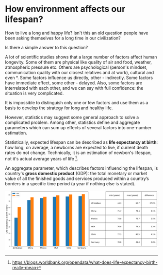 # How environment affects our lifespan?

How to live a long and happy life? Isn't this an old question people have been asking themselves for a long time in our civilization?

Is there a simple answer to this question?

A lot of scientific studies shows that a large number of factors affect human longevity. Some of them are physical like quality of air and food, weather, atmospheric pressure etc. Others are psychological (person's mindset, communication quality with our closest relatives and at work), cultural and even *. Some factors influence us directly, other - indirectly. Some factors have immediate effect, some other - delayed. Also, some factors are interrelated with each other, and we can say with full confidence: the situation is very complicated.

It is impossible to distinguish only one or few factors and use them as a basis to develop the strategy for long and healthy life.

However, statistics may suggest some general approach to solve a complicated problem. Among other, statistics define and aggregate parameters which can sum up effects of several factors into one-number estimation.

Statistically, expected lifespan can be described as **life expectancy at birth**: how long, on average, a newborns are expected to live, if current death rates do not change. Technically, it is an estimation of newbon's lifespan, not it's actual average years of life [^1].

An aggregate parameter, which describes factors influencing the lifespan, is country's **gross domestic product** (GDP): the total monetary or market value of all the finished goods and services produced within a country’s borders in a specific time period (a year if nothing else is stated).


![test img](le_extrema_by_country.png)


[^1]: https://blogs.worldbank.org/opendata/what-does-life-expectancy-birth-really-mean






